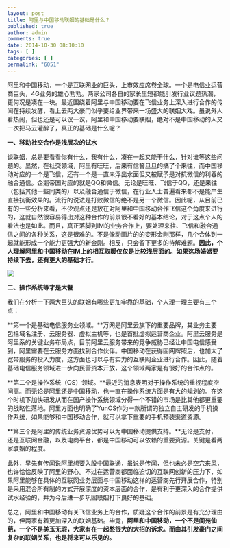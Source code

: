 ```yaml
---
layout: post
title: 阿里与中国移动联姻的基础是什么？
published: true
author: admin
comments: true
date: 2014-10-30 08:10:10
tags: [ ]
categories: [ ]
permalink: "6051"
---
```

阿里和中国移动，一个是互联网业的巨头，上市效应席卷全球。一个是电信业运营商巨头，4G业务的雄心勃勃。两家公司各自的家长里短都能引发行业议题热潮，更何况是凑在一块。最近围绕着阿里与中国移动要在飞信业务上深入进行合作的传闻在持续发酵，看上去两大豪门似乎要给业界带来一场盛大的联姻大戏。虽说外人看热闹，但也还是可以议一议，阿里和中国移动要联姻，绝对不是中国移动的人又一次把马云灌醉了，真正的基础是什么呢？

**一、移动社交合作是浅层次的试水**

谈联姻，总是要看看你有什么，我有什么，凑在一起又能干什么，针对谁等这些问题的。显然，在社交领域，阿里有旺旺，后来有信誓旦旦的搞了个来往，而中国移动对应的一个是飞信，还有一个是一直未浮出水面但又被赋予是对抗微信的利器的融合通信。企鹅帝国对应的就是QQ和微信。无论是旺旺、飞信于QQ，还是来往（包括其他一些同类的）以及融合通信于微信，在行业人士普遍看来都不是能产生直接抗衡效果的。流行的说法是打败微信的绝不是另一个微信。因此呢，从目前已有的一些分析来看，不少观点还是放在对阿里和中国移动合作飞信这个角度来进行的，这就自然很容易得出对这种合作的前景很不看好的基本结论，对于这点个人的看法也是如此。而且，真正落脚到IM的业务合作上，要处理来往、飞信和融合通信之间的各种关系，这是很难的。不是像动画片的的变形金刚那样，几个合体到一起就能形成一个能力更强大的新金刚。相反，只会留下更多的待解难题。**因此，个人理解阿里和中国移动在IM上的相互取暖仅仅是比较浅层面的。如果这场婚姻要持续下去，还有更大的基础才行**。

![][1]

**二、操作系统等才是大餐**

我们在分析一下两大巨头的联姻有哪些更加牢靠的基础，个人理一理主要有三个点：

**第一个是基础电信服务业领域。**万网是阿里云旗下的重要品牌，其业务主要包括域名注册、云服务器、虚拟主机等，也是首批虚拟运营商企业。阿里云服务是阿里系的关键业务布局点，目前阿里云服务带来的竞争威胁已经让中国电信感受到，阿里需要在云服务方面找到合作伙伴。中国移动在获得固网牌照后，也加大了宽带服务的投入力度，这方面也可以与有实力的互联网企业进行合作。因此，随着基础电信服务领域进一步向民营资本开放，这个领域两家是有很好的合作点的。

**第二个是操作系统（OS）领域。**最近的消息表明对于操作系统的重视程度空间高。而无论是阿里还是中国移动，也一直在操作系统方面是有大的规划的。在这个时机下加快研发从而在国产操作系统领域分得一个不错的市场是比其他都更重要的战略性落地。阿里方面也明确了YunOS作为一款所谓的独立自主研发的手机操作系统，如果能够和中国移动合作，就可以拿下重要的手机预装渠道资源。

**第三个是阿里的传统业务资源优势可以为中国移动提供支持。**无论是支付，还是互联网金融，以及电商平台，都是中国移动可以依赖的重要资源。关键是看两家联姻的程度。

此外，早先有传闻说阿里想要入股中国联通，虽说是传闻，但也未必是空穴来风，也许恰恰反映了阿里的野心。不过在运营商都面临迫切的互联网创新的压力下，如果阿里能够在具体的互联网业务层面与中国移动这样的运营商先行开展合作，特别是采用混合所有制的方式开展深度的资本层面的合作，是有利于更深入的合作提供试水经验的，并为今后进一步巩固联姻打下良好的基础。

总之，阿里和中国移动有关飞信业务上的合作，质疑这个合作的前景是有充分理由的，但两家有着更加深入的联姻基础。毕竟，**阿里和中国移动，一个不是阆苑仙葩，一个不是美玉无瑕，大家有在一起憋很大的大招的诉求。而由其引发豪门之间复杂的联姻关系，也是将来可以乐见的。**

 [1]: http://yongz.com/yz/wp-content/uploads/2014/10/7ac6cbc2d120d656eb0e21ce22bad550.jpg